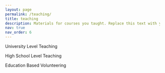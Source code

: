 ```yaml
---
layout: page
permalink: /teaching/
title: teaching
description: Materials for courses you taught. Replace this text with your description.
nav: true
nav_order: 6
---
```


University Level Teaching 


High School Level Teaching 


Education Based Volunteering

